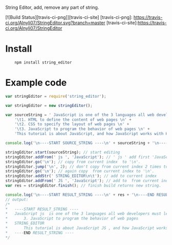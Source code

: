 
String Editor, add, remove  any part of string.

[![Build Status][travis-ci-png]][travis-ci-site]
[travis-ci-png]: https://travis-ci.org/Alnyli07/StringEditor.svg?branch=master
[travis-ci-site]:https://travis-ci.org/Alnyli07/StringEditor

# Install

		npm install string_editor

# Example code

```js
var stringEditor = require('string_editor');

var stringEditor = new stringEditor();

var sourceString = ' JavaScript is one of the 3 languages all web developers must learn: \n' +
	'\t1. HTML to define the content of web pages \n' +
	'\t2. CSS to specify the layout of web pages \n' +
	'\t3. JavaScript to program the behavior of web pages \n' +
	'This tutorial is about JavaScript, and how JavaScript works with HTML and CSS.';

console.log('\n----START SOURCE_STRING ----\n' + sourceString + '\n----END SOURCE_STRING ----\n');

stringEditor.start(sourceString); // start editing
stringEditor.addFrom(' js ', 'JavaScript'); // ' js ' add first 'JavaScript'
stringEditor.go('\n'); // copy from current index  to '\n'.
stringEditor.jump('\n', 2); // don't copy from current index 2 times to '\n'. (likes remove)
stringEditor.go('\n'); // again copy  from current index to '\n'.
stringEditor.addStr(' STRING_EDITOR\n\t'); // add to current index
stringEditor.addFrom(' JS ', 'JavaScript'); // add to  from current index to  'JavaScript'
var res = stringEditor.finish(); // finish build returns new string.

console.log('\n----START RESULT_STRING ----\n' + res + '\n----END RESULT_STRING ----\n');
// output:
/* 
*	----START RESULT_STRING ----
*  	JavaScript js  is one of the 3 languages all web developers must learn: 
*  		3. JavaScript to program the behavior of web pages 
*  	STRING_EDITOR
*		This tutorial is about JavaScript JS , and how JavaScript works with HTML and CSS.
*	----END RESULT_STRING ----
*/
```
